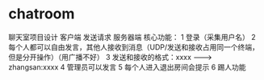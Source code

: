 # chatroom
聊天室项目设计 客户端 发送请求  服务器端 核心功能： 1    登录（采集用户名） 2    每个人都可以自由发言，其他人接收到消息（UDP/发送和接收占用同一个终端，但是分开操作）（用广播不好） 3    发送和接收的格式：xxxx  --->  zhangsan:xxxx 4    管理员可以发言 5    每个人进入退出房间会提示 6  踢人功能
